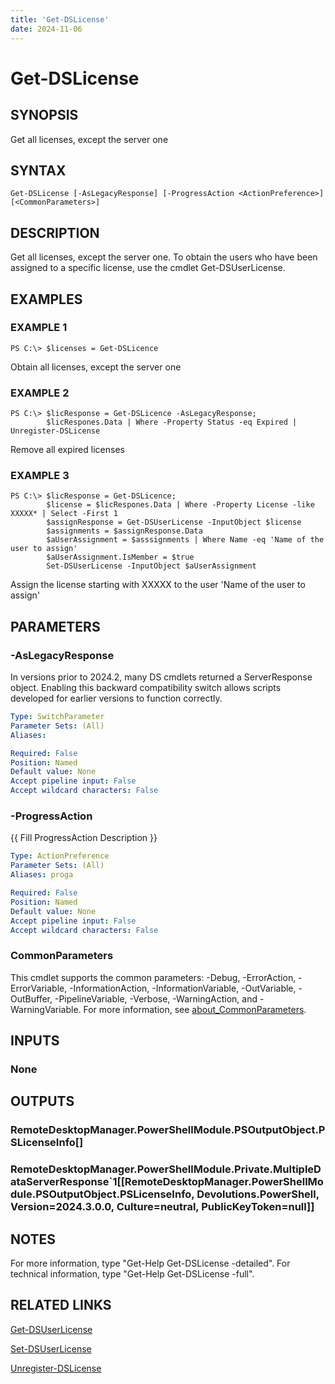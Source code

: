 ```yaml
---
title: 'Get-DSLicense'
date: 2024-11-06
---
```



# Get-DSLicense

## SYNOPSIS
Get all licenses, except the server one

## SYNTAX

```
Get-DSLicense [-AsLegacyResponse] [-ProgressAction <ActionPreference>] [<CommonParameters>]
```

## DESCRIPTION
Get all licenses, except the server one.
To obtain the users who have been assigned to a specific license, use the cmdlet Get-DSUserLicense.

## EXAMPLES

### EXAMPLE 1
```
PS C:\> $licenses = Get-DSLicence
```

Obtain all licenses, except the server one

### EXAMPLE 2
```
PS C:\> $licResponse = Get-DSLicence -AsLegacyResponse;
        $licRespones.Data | Where -Property Status -eq Expired | Unregister-DSLicense
```

Remove all expired licenses

### EXAMPLE 3
```
PS C:\> $licResponse = Get-DSLicence;
        $license = $licRespones.Data | Where -Property License -like XXXXX* | Select -First 1
        $assignResponse = Get-DSUserLicense -InputObject $license
        $assignments = $assignResponse.Data
        $aUserAssignment = $asssignments | Where Name -eq 'Name of the user to assign'
        $aUserAssignment.IsMember = $true
        Set-DSUserLicense -InputObject $aUserAssignment
```

Assign the license starting with XXXXX to the user 'Name of the user to assign'

## PARAMETERS

### -AsLegacyResponse
In versions prior to 2024.2, many DS cmdlets returned a ServerResponse object.
Enabling this backward compatibility switch allows scripts developed for earlier versions to function correctly.

```yaml
Type: SwitchParameter
Parameter Sets: (All)
Aliases:

Required: False
Position: Named
Default value: None
Accept pipeline input: False
Accept wildcard characters: False
```

### -ProgressAction
{{ Fill ProgressAction Description }}

```yaml
Type: ActionPreference
Parameter Sets: (All)
Aliases: proga

Required: False
Position: Named
Default value: None
Accept pipeline input: False
Accept wildcard characters: False
```

### CommonParameters
This cmdlet supports the common parameters: -Debug, -ErrorAction, -ErrorVariable, -InformationAction, -InformationVariable, -OutVariable, -OutBuffer, -PipelineVariable, -Verbose, -WarningAction, and -WarningVariable. For more information, see [about_CommonParameters](http://go.microsoft.com/fwlink/?LinkID=113216).

## INPUTS

### None
## OUTPUTS

### RemoteDesktopManager.PowerShellModule.PSOutputObject.PSLicenseInfo[]
### RemoteDesktopManager.PowerShellModule.Private.MultipleDataServerResponse`1[[RemoteDesktopManager.PowerShellModule.PSOutputObject.PSLicenseInfo, Devolutions.PowerShell, Version=2024.3.0.0, Culture=neutral, PublicKeyToken=null]]
## NOTES
For more information, type "Get-Help Get-DSLicense -detailed".
For technical information, type "Get-Help Get-DSLicense -full".

## RELATED LINKS

[Get-DSUserLicense](http://127.0.0.1:1111/docs/Get-DSUserLicense/)

[Set-DSUserLicense](http://127.0.0.1:1111/docs/Set-DSUserLicense/)

[Unregister-DSLicense](http://127.0.0.1:1111/docs/Unregister-DSLicense/)

